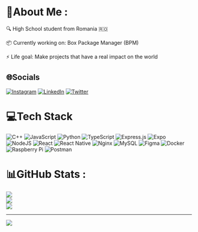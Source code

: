# 💫About Me :
🔍 High School student from Romania 🇷🇴

📦 Currently working on: Box Package Manager (BPM)

⚡ Life goal: Make projects that have a real impact on the world

## 🌐Socials
[![Instagram](https://img.shields.io/badge/Instagram-%23E4405F.svg?logo=Instagram&logoColor=white)](https://instagram.com/katistix) [![LinkedIn](https://img.shields.io/badge/LinkedIn-%230077B5.svg?logo=linkedin&logoColor=white)](https://linkedin.com/in/talpaul) [![Twitter](https://img.shields.io/badge/Twitter-%231DA1F2.svg?logo=Twitter&logoColor=white)](https://twitter.com/katistix) 

# 💻Tech Stack
![C++](https://img.shields.io/badge/c++-%2300599C.svg?style=for-the-badge&logo=c%2B%2B&logoColor=white) ![JavaScript](https://img.shields.io/badge/javascript-%23323330.svg?style=for-the-badge&logo=javascript&logoColor=%23F7DF1E) ![Python](https://img.shields.io/badge/python-3670A0?style=for-the-badge&logo=python&logoColor=ffdd54) ![TypeScript](https://img.shields.io/badge/typescript-%23007ACC.svg?style=for-the-badge&logo=typescript&logoColor=white) ![Express.js](https://img.shields.io/badge/express.js-%23404d59.svg?style=for-the-badge&logo=express&logoColor=%2361DAFB) ![Expo](https://img.shields.io/badge/expo-1C1E24?style=for-the-badge&logo=expo&logoColor=#D04A37) ![NodeJS](https://img.shields.io/badge/node.js-6DA55F?style=for-the-badge&logo=node.js&logoColor=white) ![React](https://img.shields.io/badge/react-%2320232a.svg?style=for-the-badge&logo=react&logoColor=%2361DAFB) ![React Native](https://img.shields.io/badge/react_native-%2320232a.svg?style=for-the-badge&logo=react&logoColor=%2361DAFB) ![Nginx](https://img.shields.io/badge/nginx-%23009639.svg?style=for-the-badge&logo=nginx&logoColor=white) ![MySQL](https://img.shields.io/badge/mysql-%2300f.svg?style=for-the-badge&logo=mysql&logoColor=white) 	![Figma](https://img.shields.io/badge/figma-%23F24E1E.svg?style=for-the-badge&logo=figma&logoColor=white) ![Docker](https://img.shields.io/badge/docker-%230db7ed.svg?style=for-the-badge&logo=docker&logoColor=white) ![Raspberry Pi](https://img.shields.io/badge/-RaspberryPi-C51A4A?style=for-the-badge&logo=Raspberry-Pi) ![Postman](https://img.shields.io/badge/Postman-FF6C37?style=for-the-badge&logo=postman&logoColor=white)
# 📊GitHub Stats :
![](https://github-readme-stats.vercel.app/api?username=katistix&theme=synthwave&hide_border=true&include_all_commits=false&count_private=false)<br/>
![](https://github-readme-streak-stats.herokuapp.com/?user=katistix&theme=synthwave&hide_border=true)<br/>
![](https://github-readme-stats.vercel.app/api/top-langs/?username=katistix&theme=synthwave&hide_border=true&include_all_commits=false&count_private=false&layout=compact)

---
[![](https://visitcount.itsvg.in/api?id=katistix&icon=0&color=0)](https://visitcount.itsvg.in)
